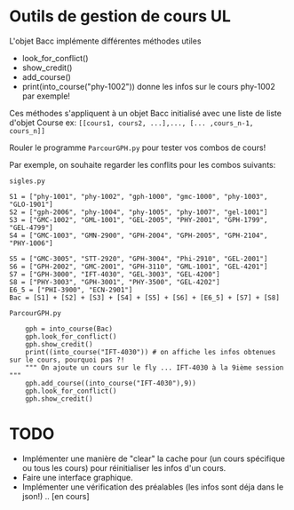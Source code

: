 # Outils de gestion de cours UL
L'objet Bacc implémente différentes méthodes utiles
- look_for_conflict()
- show_credit()
- add_course()
- print(into_course("phy-1002")) donne les infos sur le cours phy-1002 par exemple!

Ces méthodes s'appliquent à un objet Bacc initialisé avec une liste de liste d'objet Course 
ex: `[[cours1, cours2, ...],..., [... ,cours_n-1, cours_n]]`

Rouler le programme `ParcourGPH.py` pour tester vos combos de cours!

Par exemple, on souhaite regarder les conflits pour les combos suivants:

`sigles.py`
``` 
S1 = ["phy-1001", "phy-1002", "gph-1000", "gmc-1000", "phy-1003", "GLO-1901"]
S2 = ["gph-2006", "phy-1004", "phy-1005", "phy-1007", "gel-1001"]
S3 = ["GMC-1002", "GML-1001", "GEL-2005", "PHY-2001", "GPH-1799", "GEL-4799"]
S4 = ["GMC-1003", "GMN-2900", "GPH-2004", "GPH-2005", "GPH-2104", "PHY-1006"]

S5 = ["GMC-3005", "STT-2920", "GPH-3004", "Phi-2910", "GEL-2001"]
S6 = ["GPH-2002", "GMC-2001", "GPH-3110", "GML-1001", "GEL-4201"]
S7 = ["GPH-3000", "IFT-4030", "GEL-3003", "GEL-4200"]
S8 = ["PHY-3003", "GPH-3001", "PHY-3500", "GEL-4202"]
E6_5 = ["PHI-3900", "ECN-2901"]
Bac = [S1] + [S2] + [S3] + [S4] + [S5] + [S6] + [E6_5] + [S7] + [S8]
```

`ParcourGPH.py`
```    """ Exemple! """
    gph = into_course(Bac)
    gph.look_for_conflict()
    gph.show_credit()
    print((into_course("IFT-4030")) # on affiche les infos obtenues sur le cours, pourquoi pas ?!
    """ On ajoute un cours sur le fly ... IFT-4030 à la 9ième session """
    gph.add_course((into_course("IFT-4030"),9))
    gph.look_for_conflict()
    gph.show_credit()
```

# TODO
- Implémenter une manière de "clear" la cache pour (un cours spécifique ou tous les cours) pour réinitialiser les infos d'un cours.
- Faire une interface graphique.
- Implémenter une vérification des préalables (les infos sont déja dans le json!) .. \[en cours\]
